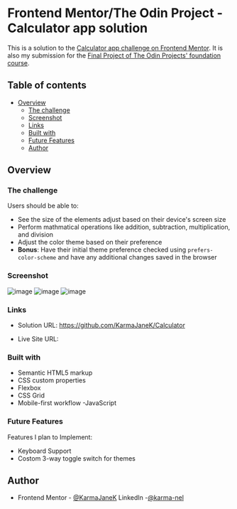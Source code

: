 # Frontend Mentor/The Odin Project - Calculator app solution

This is a solution to the [Calculator app challenge on Frontend Mentor](https://www.frontendmentor.io/challenges/calculator-app-9lteq5N29).  It is also my submission for the [Final Project of The Odin Projects' foundation course](https://www.theodinproject.com/lessons/foundations-calculator).

## Table of contents

- [Overview](#overview)
  - [The challenge](#the-challenge)
  - [Screenshot](#screenshot)
  - [Links](#links)
  - [Built with](#built-with)
  - [Future Features](#Future-Features)
  - [Author](#author)


## Overview

### The challenge

Users should be able to:

- See the size of the elements adjust based on their device's screen size
- Perform mathmatical operations like addition, subtraction, multiplication, and division
- Adjust the color theme based on their preference
- **Bonus**: Have their initial theme preference checked using `prefers-color-scheme` and have any additional changes saved in the browser

### Screenshot
![image](https://github.com/user-attachments/assets/1d093638-29a5-4347-b3f1-65abcb10cbfe)
![image](https://github.com/user-attachments/assets/c325d415-daec-4ffc-831b-06131b787f67)
![image](https://github.com/user-attachments/assets/671cb4ab-3c4e-4169-be38-f29178b07b65)


### Links

- Solution URL: https://github.com/KarmaJaneK/Calculator

- Live Site URL: 

### Built with

- Semantic HTML5 markup
- CSS custom properties
- Flexbox
- CSS Grid
- Mobile-first workflow
-JavaScript



### Future Features
Features I plan to Implement:
- Keyboard Support
- Costom 3-way toggle switch for themes

## Author

- Frontend Mentor - [@KarmaJaneK](https://www.frontendmentor.io/profile/KarmaJaneK)
  LinkedIn -[@karma-nel]( https://www.linkedin.com/in/karma-nel/)

